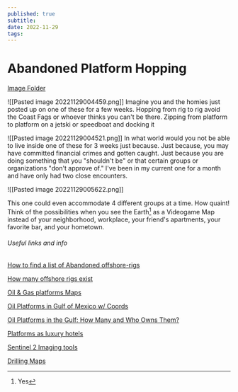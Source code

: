 ```yaml
---
published: true
subtitle: 
date: 2022-11-29
tags: 
---
```


# Abandoned Platform Hopping

[Image Folder](https://www.are.na/image-consultant/hydrostate)

![[Pasted image 20221129004459.png]] 
Imagine you and the homies just posted up on one of these for a few weeks. Hopping from rig to rig avoid the Coast Fags or whoever thinks you can't be there. Zipping from platform to platform on a jetski or speedboat and docking it 


![[Pasted image 20221129004521.png]]
In what world would you  not be able to live inside one of these for 3 weeks just because. Just because, you may have committed financial crimes and gotten caught. Just because you are doing something that you "shouldn't be" or that certain groups or organizations "don't approve of." I've been in my current one for a month and have only had two close encounters.


![[Pasted image 20221129005622.png]]

This one could even accommodate 4 different groups at a time. How quaint! Think of the possibilities when you see the Earth[^1] as a Videogame Map instead of your neighborhood, workplace, your friend's apartments, your favorite bar, and your hometown.





###### Useful links and info

[How to find a list of Abandoned offshore-rigs](https://www.quora.com/How-can-I-find-a-list-of-abandoned-offshore-oil-rigs-and-run-a-sustainable-living-project?share=1)

[How many offshore rigs exist](https://www.quora.com/How-many-abandoned-offshore-oil-rigs-are-there-and-what-will-be-done-about-them?share=1)

[Oil & Gas platforms Maps](https://www.saltwater-recon.com/oil-gas-platforms-map/)

[Oil Platforms in Gulf of Mexico w/ Coords](https://www.data.bsee.gov/Platform/Files/3060.pdf)

[Oil Platforms in the Gulf: How Many and Who Owns Them?](https://www.deepseanews.com/2010/06/oil-platforms-in-the-gulf-how-many-and-who-owns-them/)

[Platforms as luxury hotels](https://dornob.com/4000-abandoned-oil-rigs-as-luxury-hotels/)

[Sentinel 2 Imaging tools](https://registry.opendata.aws/sentinel-2/)

[ Drilling Maps](https://www.drillingmaps.com/)


[^1]: Yes

